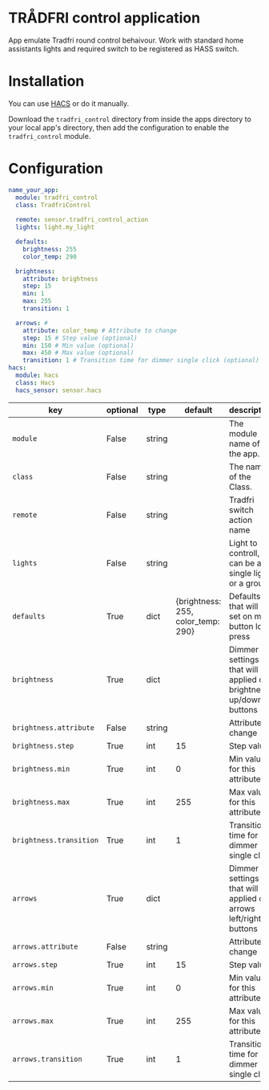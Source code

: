 # TRÅDFRI control application

App emulate Tradfri round control behaivour.
Work with standard home assistants lights and required switch to be registered as HASS switch.

# Installation

You can use [HACS](https://hacs.xyz/) or do it manually.


Download the `tradfri_control` directory from inside the apps directory to your local app's directory, then add the configuration to enable the `tradfri_control` module.

# Configuration

```yaml
name_your_app:
  module: tradfri_control
  class: TradfriControl
  
  remote: sensor.tradfri_control_action
  lights: light.my_light

  defaults:
    brightness: 255
    color_temp: 290

  brightness:
    attribute: brightness
    step: 15
    min: 1
    max: 255
    transition: 1 

  arrows: # 
    attribute: color_temp # Attribute to change
    step: 15 # Step value (optional)
    min: 150 # Min value (optional)
    max: 450 # Max value (optional)
    transition: 1 # Transition time for dimmer single click (optional)
hacs:
  module: hacs
  class: Hacs
  hacs_sensor: sensor.hacs
```

key | optional | type | default | description
-- | -- | -- | -- | --
`module` | False | string | | The module name of the app.
`class` | False | string | | The name of the Class.
`remote` | False | string | | Tradfri switch action name
`lights` | False | string | | Light to controll, can be a single ligth or a group
`defaults` | True | dict | {brightness: 255, color_temp: 290} | Defaults that will be set on main button long press 
`brightness` | True | dict | | Dimmer settings that will be applied on brightness up/down buttons
`brightness.attribute` | False | string | | Attribute to change
`brightness.step` | True | int | 15 | Step value
`brightness.min` | True | int | 0 | Min value for this attribute
`brightness.max` | True | int | 255 | Max value for this attribute
`brightness.transition` | True | int | 1 | Transition time for dimmer single click 
`arrows` | True | dict | | Dimmer settings that will be applied on arrows left/right buttons
`arrows.attribute` | False | string | | Attribute to change
`arrows.step` | True | int | 15 | Step value
`arrows.min` | True | int | 0 | Min value for this attribute
`arrows.max` | True | int | 255 | Max value for this attribute
`arrows.transition` | True | int | 1 | Transition time for dimmer single click 
```
